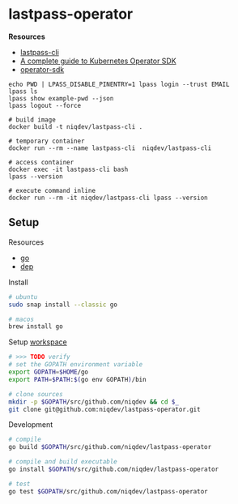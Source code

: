 # lastpass-operator

**Resources**

* [lastpass-cli](https://github.com/lastpass/lastpass-cli)
* [A complete guide to Kubernetes Operator SDK](https://banzaicloud.com/blog/operator-sdk)
* [operator-sdk](https://github.com/operator-framework/operator-sdk)

```
echo PWD | LPASS_DISABLE_PINENTRY=1 lpass login --trust EMAIL
lpass ls
lpass show example-pwd --json
lpass logout --force
```

```
# build image
docker build -t niqdev/lastpass-cli .

# temporary container
docker run --rm --name lastpass-cli  niqdev/lastpass-cli

# access container
docker exec -it lastpass-cli bash
lpass --version

# execute command inline
docker run --rm -it niqdev/lastpass-cli lpass --version
```

## Setup

Resources
* [go](https://golang.org/doc)
* [dep](https://golang.github.io/dep/docs/introduction.html)

Install
```bash
# ubuntu
sudo snap install --classic go

# macos
brew install go
```

Setup [workspace](https://golang.org/doc/code.html#Workspaces)

```bash
# >>> TODO verify
# set the GOPATH environment variable
export GOPATH=$HOME/go
export PATH=$PATH:$(go env GOPATH)/bin

# clone sources
mkdir -p $GOPATH/src/github.com/niqdev && cd $_
git clone git@github.com:niqdev/lastpass-operator.git
```

Development

```bash
# compile
go build $GOPATH/src/github.com/niqdev/lastpass-operator

# compile and build executable
go install $GOPATH/src/github.com/niqdev/lastpass-operator

# test
go test $GOPATH/src/github.com/niqdev/lastpass-operator
```

